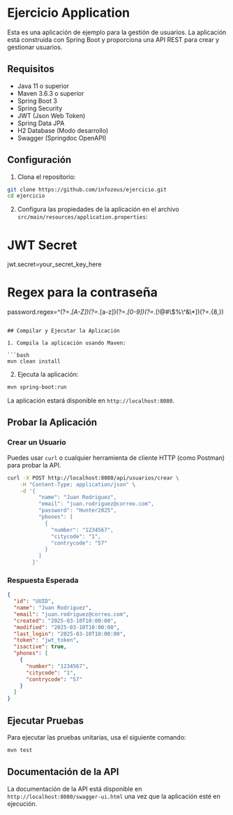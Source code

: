 # Ejercicio Application

Esta es una aplicación de ejemplo para la gestión de usuarios. La aplicación está construida con Spring Boot y proporciona una API REST para crear y gestionar usuarios.

## Requisitos

- Java 11 o superior
- Maven 3.6.3 o superior
- Spring Boot 3
- Spring Security
- JWT (Json Web Token)
- Spring Data JPA
- H2 Database (Modo desarrollo)
-  Swagger (Springdoc OpenAPI)


## Configuración

1. Clona el repositorio:

```bash
git clone https://github.com/infozeus/ejercicio.git
cd ejercicio
```

2. Configura las propiedades de la aplicación en el archivo `src/main/resources/application.properties`:

# JWT Secret
jwt.secret=your_secret_key_here

# Regex para la contraseña
password.regex=^(?=.*[A-Z])(?=.*[a-z])(?=.*[0-9])(?=.*[!@#\\$%\\^&\\*])(?=.{8,})
```

## Compilar y Ejecutar la Aplicación

1. Compila la aplicación usando Maven:

```bash
mvn clean install
```

2. Ejecuta la aplicación:

```bash
mvn spring-boot:run
```

La aplicación estará disponible en `http://localhost:8080`.

## Probar la Aplicación

### Crear un Usuario

Puedes usar `curl` o cualquier herramienta de cliente HTTP (como Postman) para probar la API.

```bash
curl -X POST http://localhost:8080/api/usuarios/crear \
    -H "Content-Type: application/json" \
    -d '{
          "name": "Juan Rodriguez",
          "email": "juan.rodriguez@correo.com",
          "password": "Hunter2025",
          "phones": [
            {
              "number": "1234567",
              "citycode": "1",
              "contrycode": "57"
            }
          ]
        }'
```

### Respuesta Esperada

```json
{
  "id": "UUID",
  "name": "Juan Rodriguez",
  "email": "juan.rodriguez@correo.com",
  "created": "2025-03-10T10:00:00",
  "modified": "2025-03-10T10:00:00",
  "last_login": "2025-03-10T10:00:00",
  "token": "jwt_token",
  "isactive": true,
  "phones": [
    {
      "number": "1234567",
      "citycode": "1",
      "contrycode": "57"
    }
  ]
}
```

## Ejecutar Pruebas

Para ejecutar las pruebas unitarias, usa el siguiente comando:

```bash
mvn test
```

## Documentación de la API

La documentación de la API está disponible en `http://localhost:8080/swagger-ui.html` una vez que la aplicación esté en ejecución.

